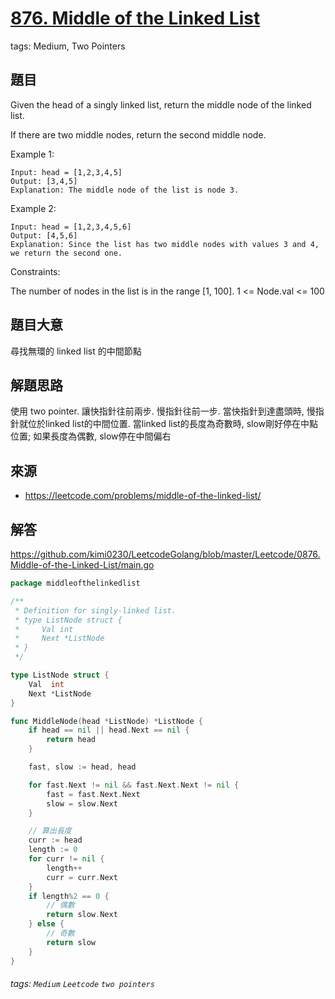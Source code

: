 # [876. Middle of the Linked List](https://leetcode.com/problems/middle-of-the-linked-list/)
tags: Medium, Two Pointers

## 題目
Given the head of a singly linked list, return the middle node of the linked list.

If there are two middle nodes, return the second middle node.

 

Example 1:


```
Input: head = [1,2,3,4,5]
Output: [3,4,5]
Explanation: The middle node of the list is node 3.
```

Example 2:

```
Input: head = [1,2,3,4,5,6]
Output: [4,5,6]
Explanation: Since the list has two middle nodes with values 3 and 4, we return the second one.
```

Constraints:

The number of nodes in the list is in the range [1, 100].
1 <= Node.val <= 100


## 題目大意
尋找無環的 linked list 的中間節點

## 解題思路
使用 two pointer. 讓快指針往前兩步. 慢指針往前一步. 當快指針到達盡頭時, 慢指針就位於linked list的中間位置.
當linked list的長度為奇數時, slow剛好停在中點位置;
如果長度為偶數, slow停在中間偏右

## 來源
* https://leetcode.com/problems/middle-of-the-linked-list/

## 解答
https://github.com/kimi0230/LeetcodeGolang/blob/master/Leetcode/0876.Middle-of-the-Linked-List/main.go

```go
package middleofthelinkedlist

/**
 * Definition for singly-linked list.
 * type ListNode struct {
 *     Val int
 *     Next *ListNode
 * }
 */

type ListNode struct {
	Val  int
	Next *ListNode
}

func MiddleNode(head *ListNode) *ListNode {
	if head == nil || head.Next == nil {
		return head
	}

	fast, slow := head, head

	for fast.Next != nil && fast.Next.Next != nil {
		fast = fast.Next.Next
		slow = slow.Next
	}

	// 算出長度
	curr := head
	length := 0
	for curr != nil {
		length++
		curr = curr.Next
	}
	if length%2 == 0 {
		// 偶數
		return slow.Next
	} else {
		// 奇數
		return slow
	}
}
```

###### tags: `Medium` `Leetcode` `two pointers`
